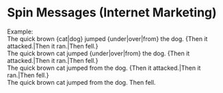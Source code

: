 <h1>Spin Messages (Internet Marketing)</h1>  

Example:  
The quick brown {cat|dog} jumped {under|over|from} the dog. {Then it attacked.|Then it ran.|Then fell.}  
The quick brown cat jumped {under|over|from} the dog. {Then it attacked.|Then it ran.|Then fell.}  
The quick brown cat jumped from the dog. {Then it attacked.|Then it ran.|Then fell.}  
The quick brown cat jumped from the dog. Then fell.  
